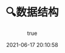 ---
pageComponent:
  name: Catalogue
  data:
    key: 数据结构
    imgUrl: https://iqqcode-blog.oss-cn-beijing.aliyuncs.com/img-2021-befo/20210602181730.png
    description: 数据结构学习笔记
title: 🔍数据结构
date: 2021-06-17 20:10:58
permalink: /note/datastruct/
article: false
comment: false
editLink: false
author:
  name: iqqcode
  link: https://github.com/IQQcode
---